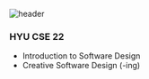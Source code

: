![header](https://capsule-render.vercel.app/api?type=wave&color=FFC812&height=300&section=header&text=Park%20Junseo&fontSize=70)

### HYU CSE 22

- Introduction to Software Design
- Creative Software Design (-ing)

<!--
**bjsbest/bjsbest** is a ✨ _special_ ✨ repository because its `README.md` (this file) appears on your GitHub profile.

Here are some ideas to get you started:

- 🔭 I’m currently working on ...
- 🌱 I’m currently learning ...
- 👯 I’m looking to collaborate on ...
- 🤔 I’m looking for help with ...
- 💬 Ask me about ...
- 📫 How to reach me: ...
- 😄 Pronouns: ...
- ⚡ Fun fact: ...
i dont know
help me
-->
